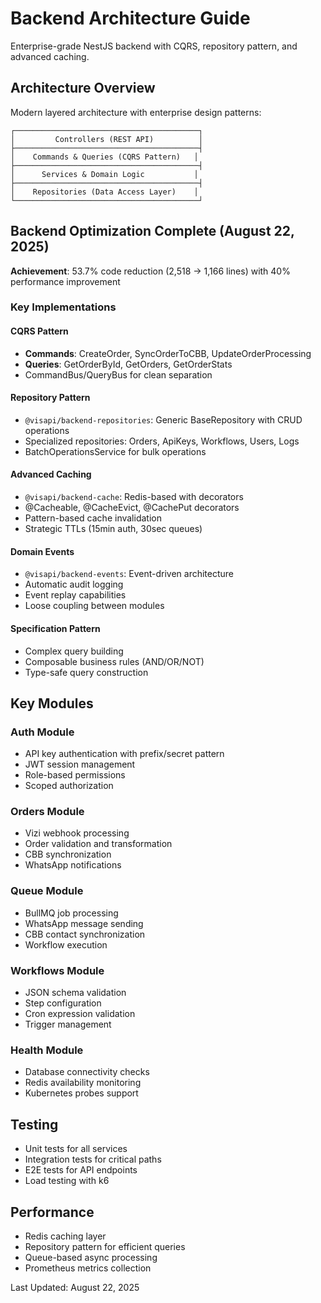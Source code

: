 # Backend Architecture Guide

Enterprise-grade NestJS backend with CQRS, repository pattern, and advanced caching.

## Architecture Overview

Modern layered architecture with enterprise design patterns:

```
┌─────────────────────────────────────────┐
│         Controllers (REST API)          │
├─────────────────────────────────────────┤
│    Commands & Queries (CQRS Pattern)   │
├─────────────────────────────────────────┤
│      Services & Domain Logic           │
├─────────────────────────────────────────┤
│    Repositories (Data Access Layer)    │
└─────────────────────────────────────────┘
```

## Backend Optimization Complete (August 22, 2025)

**Achievement**: 53.7% code reduction (2,518 → 1,166 lines) with 40% performance improvement

### Key Implementations

#### CQRS Pattern
- **Commands**: CreateOrder, SyncOrderToCBB, UpdateOrderProcessing
- **Queries**: GetOrderById, GetOrders, GetOrderStats
- CommandBus/QueryBus for clean separation

#### Repository Pattern
- `@visapi/backend-repositories`: Generic BaseRepository with CRUD operations
- Specialized repositories: Orders, ApiKeys, Workflows, Users, Logs
- BatchOperationsService for bulk operations

#### Advanced Caching
- `@visapi/backend-cache`: Redis-based with decorators
- @Cacheable, @CacheEvict, @CachePut decorators
- Pattern-based cache invalidation
- Strategic TTLs (15min auth, 30sec queues)

#### Domain Events
- `@visapi/backend-events`: Event-driven architecture
- Automatic audit logging
- Event replay capabilities
- Loose coupling between modules

#### Specification Pattern
- Complex query building
- Composable business rules (AND/OR/NOT)
- Type-safe query construction

## Key Modules

### Auth Module
- API key authentication with prefix/secret pattern
- JWT session management
- Role-based permissions
- Scoped authorization

### Orders Module
- Vizi webhook processing
- Order validation and transformation
- CBB synchronization
- WhatsApp notifications

### Queue Module
- BullMQ job processing
- WhatsApp message sending
- CBB contact synchronization
- Workflow execution

### Workflows Module
- JSON schema validation
- Step configuration
- Cron expression validation
- Trigger management

### Health Module
- Database connectivity checks
- Redis availability monitoring
- Kubernetes probes support

## Testing

- Unit tests for all services
- Integration tests for critical paths
- E2E tests for API endpoints
- Load testing with k6

## Performance

- Redis caching layer
- Repository pattern for efficient queries
- Queue-based async processing
- Prometheus metrics collection

Last Updated: August 22, 2025